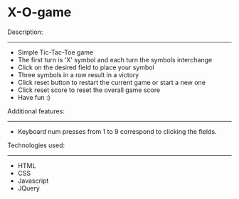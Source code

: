 # X-O-game

Description:
____________
- Simple Tic-Tac-Toe game
- The first turn is 'X' symbol and each turn the symbols interchange
- Click on the desired field to place your symbol
- Three symbols in a row result in a victory 
- Click reset button to restart the current game or start a new one
- Click reset score to reset the overall game score
- Have fun :)

Additional features:
___________________
- Keyboard num presses from 1 to 9 correspond to clicking the fields.

Technologies used:
___________________
- HTML
- CSS
- Javascript
- JQuery

